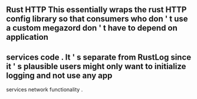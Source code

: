 #
Rust
HTTP
This
essentially
wraps
the
rust
HTTP
config
library
so
that
consumers
who
don
'
t
use
a
custom
megazord
don
'
t
have
to
depend
on
application
-
services
code
.
It
'
s
separate
from
RustLog
since
it
'
s
plausible
users
might
only
want
to
initialize
logging
and
not
use
any
app
-
services
network
functionality
.

